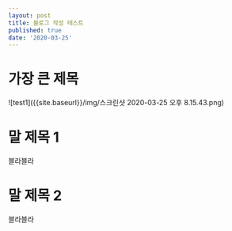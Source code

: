 ```yaml
---
layout: post
title: 블로그 작성 테스트
published: true
date: '2020-03-25'
---
```

가장 큰 제목
=========

![test1]({{site.baseurl}}/img/스크린샷 2020-03-25 오후 8.15.43.png)


# 말 제목 1
블라블라

# 말 제목 2
블라블라
